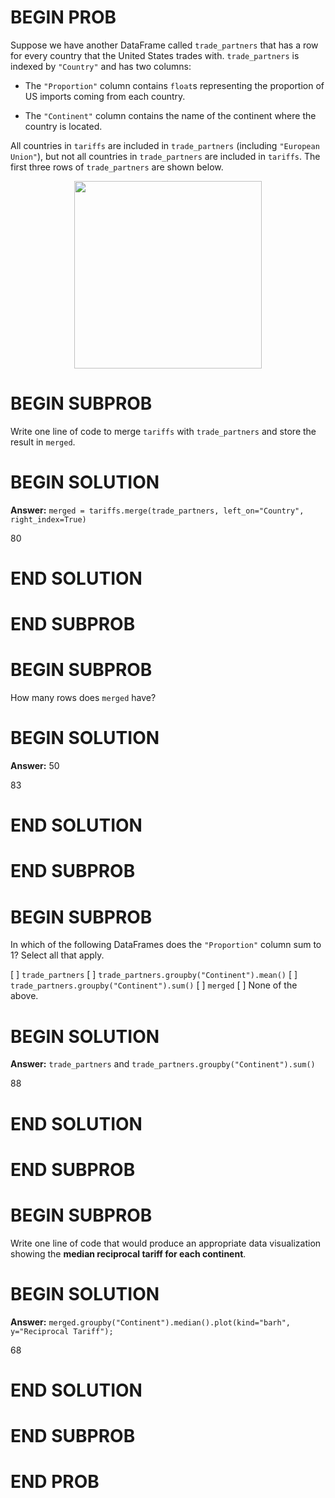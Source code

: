 # BEGIN PROB

Suppose we have another DataFrame called `trade_partners` that has a row
for every country that the United States trades with. `trade_partners`
is indexed by `"Country"` and has two columns:

-   The `"Proportion"` column contains `float`s representing the
    proportion of US imports coming from each country.

-   The `"Continent"` column contains the name of the continent where
    the country is located.

All countries in `tariffs` are included in `trade_partners` (including
`"European Union"`), but not all countries in `trade_partners` are
included in `tariffs`. The first three rows of `trade_partners` are
shown below.

<center><img src="../assets/images/sp25-midterm/trade_partners.jpg" width=300></center>

# BEGIN SUBPROB

Write one line of code to merge `tariffs` with `trade_partners` and
store the result in `merged`.

# BEGIN SOLUTION

**Answer:** `merged = tariffs.merge(trade_partners, left_on="Country", right_index=True)`

<average>80</average>

# END SOLUTION

# END SUBPROB

# BEGIN SUBPROB

How many rows does `merged` have?

# BEGIN SOLUTION

**Answer:** $50$

<average>83</average>

# END SOLUTION

# END SUBPROB

# BEGIN SUBPROB

In which of the following DataFrames does the `"Proportion"` column sum
to $1$? Select all that apply.

[ ] `trade_partners`
[ ] `trade_partners.groupby("Continent").mean()`
[ ] `trade_partners.groupby("Continent").sum()`
[ ] `merged`
[ ] None of the above.

# BEGIN SOLUTION

**Answer:** `trade_partners` and `trade_partners.groupby("Continent").sum()`

<average>88</average>

# END SOLUTION

# END SUBPROB

# BEGIN SUBPROB

Write one line of code that would produce an appropriate data
visualization showing the **median reciprocal tariff for each
continent**.

# BEGIN SOLUTION

**Answer:** `merged.groupby("Continent").median().plot(kind="barh", y="Reciprocal Tariff");`

<average>68</average>

# END SOLUTION

# END SUBPROB

# END PROB